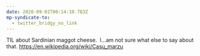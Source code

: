 ```yaml
---
date: 2020-09-01T00:14:10.783Z
mp-syndicate-to:
  - twitter_bridgy_no_link
---
```


TIL about Sardinian maggot cheese. &nbsp;I...am not sure what else to say about that.    https://en.wikipedia.org/wiki/Casu_marzu
